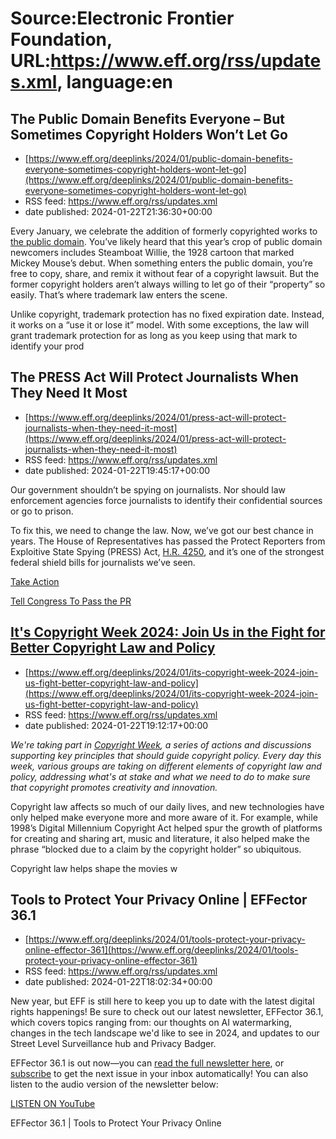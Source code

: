 # Source:Electronic Frontier Foundation, URL:https://www.eff.org/rss/updates.xml, language:en

## The Public Domain Benefits Everyone – But Sometimes Copyright Holders Won’t Let Go
 - [https://www.eff.org/deeplinks/2024/01/public-domain-benefits-everyone-sometimes-copyright-holders-wont-let-go](https://www.eff.org/deeplinks/2024/01/public-domain-benefits-everyone-sometimes-copyright-holders-wont-let-go)
 - RSS feed: https://www.eff.org/rss/updates.xml
 - date published: 2024-01-22T21:36:30+00:00

<div class="field field--name-body field--type-text-with-summary field--label-hidden"><div class="field__items"><div class="field__item even"><p>Every January, we celebrate the addition of formerly copyrighted works to <a href="https://www.eff.org/deeplinks/2019/01/public-domain-back-it-still-needs-defenders">the public domain</a>. You’ve likely heard that this year’s crop of public domain newcomers includes Steamboat Willie, the 1928 cartoon that marked Mickey Mouse’s debut. When something enters the public domain, you’re free to copy, share, and remix it without fear of a copyright lawsuit. But the former copyright holders aren’t always willing to let go of their “property” so easily. That’s where trademark law enters the scene.</p>
<p>Unlike copyright, trademark protection has no fixed expiration date. Instead, it works on a “use it or lose it” model. With some exceptions, the law will grant trademark protection for as long as you keep using that mark to identify your prod

## The PRESS Act Will Protect Journalists When They Need It Most
 - [https://www.eff.org/deeplinks/2024/01/press-act-will-protect-journalists-when-they-need-it-most](https://www.eff.org/deeplinks/2024/01/press-act-will-protect-journalists-when-they-need-it-most)
 - RSS feed: https://www.eff.org/rss/updates.xml
 - date published: 2024-01-22T19:45:17+00:00

<div class="field field--name-body field--type-text-with-summary field--label-hidden"><div class="field__items"><div class="field__item even"><p><span>Our government shouldn’t be spying on journalists. Nor should law enforcement agencies force </span><span>journalists to identify their confidential sources or go to prison. </span></p>
<p><span>To fix this, we need to change the law. Now, we’ve got our best chance in years. The House of Representatives has passed the Protect Reporters from Exploitive State Spying (PRESS) Act, </span><a href="https://www.congress.gov/bill/118th-congress/house-bill/4250/text"><span>H.R. 4250</span></a><span>, and it’s one of the strongest federal shield bills for journalists we’ve seen. </span></p>
<p class="take-action"><a href="https://act.eff.org/action/tell-congress-to-pass-the-press-act-now">Take Action</a></p>
<p class="take-explainer"><a href="https://act.eff.org/action/tell-congress-to-pass-the-press-act-now">Tell Congress To Pass the PR

## It's Copyright Week 2024: Join Us in the Fight for Better Copyright Law and Policy
 - [https://www.eff.org/deeplinks/2024/01/its-copyright-week-2024-join-us-fight-better-copyright-law-and-policy](https://www.eff.org/deeplinks/2024/01/its-copyright-week-2024-join-us-fight-better-copyright-law-and-policy)
 - RSS feed: https://www.eff.org/rss/updates.xml
 - date published: 2024-01-22T19:12:17+00:00

<div class="field field--name-body field--type-text-with-summary field--label-hidden"><div class="field__items"><div class="field__item even"><p><em>We're taking part in </em><a href="https://www.eff.org/copyrightweek"><em>Copyright Week</em></a><em>, a series of actions and discussions supporting key principles that should guide copyright policy. Every day this week, various groups are taking on different elements of copyright law and policy, addressing what's at stake and what we need to do to make sure that copyright promotes creativity and innovation.</em></p>
<p>Copyright law affects so much of our daily lives, and new technologies have only helped make everyone more and more aware of it. For example, while 1998’s Digital Millennium Copyright Act helped spur the growth of platforms for creating and sharing art, music and literature, it also helped make the phrase “blocked due to a claim by the copyright holder” so ubiquitous.</p>
<p>Copyright law helps shape the movies w

## Tools to Protect Your Privacy Online | EFFector 36.1
 - [https://www.eff.org/deeplinks/2024/01/tools-protect-your-privacy-online-effector-361](https://www.eff.org/deeplinks/2024/01/tools-protect-your-privacy-online-effector-361)
 - RSS feed: https://www.eff.org/rss/updates.xml
 - date published: 2024-01-22T18:02:34+00:00

<div class="field field--name-body field--type-text-with-summary field--label-hidden"><div class="field__items"><div class="field__item even"><p>New year, but EFF is still here to keep you up to date with the latest digital rights happenings! Be sure to check out our latest newsletter, EFFector 36.1, which covers topics ranging from: our thoughts on AI watermarking, changes in the tech landscape we'd like to see in 2024, and updates to our Street Level Surveillance hub and Privacy Badger.</p>
<p>EFFector 36.1 is out now—you can <a href="https://eff.org/effector/36/01">read the full newsletter here</a>, or <a href="https://eff.org/effector">subscribe</a> to get the next issue in your inbox automatically! You can also listen to the audio version of the newsletter below:</p>
<p class="take-action"><a href="https://www.youtube.com/watch?v=PlhwTRZRPR0">LISTEN ON YouTube</a></p>
<p class="take-action take-explainer"><span>EFFector 36.1 | Tools to Protect Your Privacy Online<br /></


